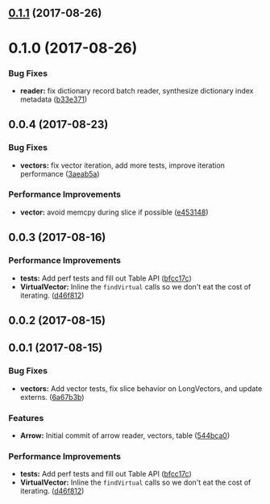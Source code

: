 <a name="0.1.1"></a>
## [0.1.1](https://github.com/graphistry/arrow/compare/v0.1.0...v0.1.1) (2017-08-26)



<a name="0.1.0"></a>
# 0.1.0 (2017-08-26)


### Bug Fixes

* **reader:** fix dictionary record batch reader, synthesize dictionary index metadata ([b33e371](https://github.com/graphistry/arrow/commit/b33e371))



<a name="0.0.4"></a>
## 0.0.4 (2017-08-23)


### Bug Fixes

* **vectors:** fix vector iteration, add more tests, improve iteration performance ([3aeab5a](https://github.com/graphistry/arrow/commit/3aeab5a))


### Performance Improvements

* **vector:** avoid memcpy during slice if possible ([e453148](https://github.com/graphistry/arrow/commit/e453148))


<a name="0.0.3"></a>
## 0.0.3 (2017-08-16)

### Performance Improvements

* **tests:** Add perf tests and fill out Table API ([bfcc17c](https://github.com/graphistry/arrow/commit/bfcc17c))
* **VirtualVector:** Inline the `findVirtual` calls so we don't eat the cost of iterating. ([d46f812](https://github.com/graphistry/arrow/commit/d46f812))

<a name="0.0.2"></a>
## 0.0.2 (2017-08-15)

<a name="0.0.1"></a>
## 0.0.1 (2017-08-15)


### Bug Fixes

* **vectors:** Add vector tests, fix slice behavior on LongVectors, and update externs. ([6a67b3b](https://github.com/graphistry/arrow/commit/6a67b3b))


### Features

* **Arrow:** Initial commit of arrow reader, vectors, table ([544bca0](https://github.com/graphistry/arrow/commit/544bca0))


### Performance Improvements

* **tests:** Add perf tests and fill out Table API ([bfcc17c](https://github.com/graphistry/arrow/commit/bfcc17c))
* **VirtualVector:** Inline the `findVirtual` calls so we don't eat the cost of iterating. ([d46f812](https://github.com/graphistry/arrow/commit/d46f812))


